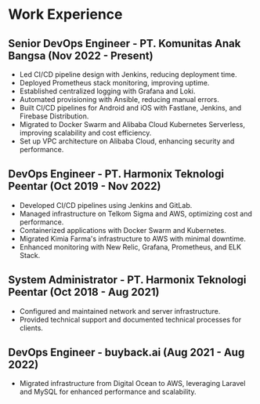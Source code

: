 # Work Experience

## Senior DevOps Engineer - PT. Komunitas Anak Bangsa (Nov 2022 - Present)
- Led CI/CD pipeline design with Jenkins, reducing deployment time.
- Deployed Prometheus stack monitoring, improving uptime.
- Established centralized logging with Grafana and Loki.
- Automated provisioning with Ansible, reducing manual errors.
- Built CI/CD pipelines for Android and iOS with Fastlane, Jenkins, and Firebase Distribution.
- Migrated to Docker Swarm and Alibaba Cloud Kubernetes Serverless, improving scalability and cost efficiency.
- Set up VPC architecture on Alibaba Cloud, enhancing security and performance.

## DevOps Engineer - PT. Harmonix Teknologi Peentar (Oct 2019 - Nov 2022)
- Developed CI/CD pipelines using Jenkins and GitLab.
- Managed infrastructure on Telkom Sigma and AWS, optimizing cost and performance.
- Containerized applications with Docker Swarm and Kubernetes.
- Migrated Kimia Farma's infrastructure to AWS with minimal downtime.
- Enhanced monitoring with New Relic, Grafana, Prometheus, and ELK Stack.

## System Administrator - PT. Harmonix Teknologi Peentar (Oct 2018 - Aug 2021)
- Configured and maintained network and server infrastructure.
- Provided technical support and documented technical processes for clients.

## DevOps Engineer - buyback.ai (Aug 2021 - Aug 2022)
- Migrated infrastructure from Digital Ocean to AWS, leveraging Laravel and MySQL for enhanced performance and scalability.
